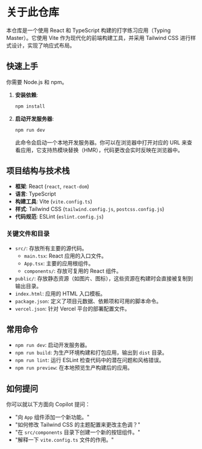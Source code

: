 # 关于此仓库

本仓库是一个使用 React 和 TypeScript 构建的打字练习应用（Typing Master）。它使用 Vite 作为现代化的前端构建工具，并采用 Tailwind CSS 进行样式设计，实现了响应式布局。

## 快速上手

你需要 Node.js 和 npm。

1.  **安装依赖**:
    ```bash
    npm install
    ```
2.  **启动开发服务器**:
    ```bash
    npm run dev
    ```
    此命令会启动一个本地开发服务器。你可以在浏览器中打开对应的 URL 来查看应用，它支持热模块替换（HMR），代码更改会实时反映在浏览器中。

## 项目结构与技术栈

-   **框架**: React (`react`, `react-dom`)
-   **语言**: TypeScript
-   **构建工具**: Vite (`vite.config.ts`)
-   **样式**: Tailwind CSS (`tailwind.config.js`, `postcss.config.js`)
-   **代码规范**: ESLint (`eslint.config.js`)

### 关键文件和目录

-   `src/`: 存放所有主要的源代码。
    -   `main.tsx`: React 应用的入口文件。
    -   `App.tsx`: 主要的应用根组件。
    -   `components/`: 存放可复用的 React 组件。
-   `public/`: 存放静态资源（如图片、图标），这些资源在构建时会直接被复制到输出目录。
-   `index.html`: 应用的 HTML 入口模板。
-   `package.json`: 定义了项目元数据、依赖项和可用的脚本命令。
-   `vercel.json`: 针对 Vercel 平台的部署配置文件。

## 常用命令

-   `npm run dev`: 启动开发服务器。
-   `npm run build`: 为生产环境构建和打包应用，输出到 `dist` 目录。
-   `npm run lint`: 运行 ESLint 检查代码中的潜在问题和风格错误。
-   `npm run preview`: 在本地预览生产构建后的应用。

## 如何提问

你可以就以下方面向 Copilot 提问：

-   "向 `App` 组件添加一个新功能。"
-   "如何修改 Tailwind CSS 的主题配置来更改主色调？"
-   "在 `src/components` 目录下创建一个新的按钮组件。"
-   "解释一下 `vite.config.ts` 文件的作用。"
